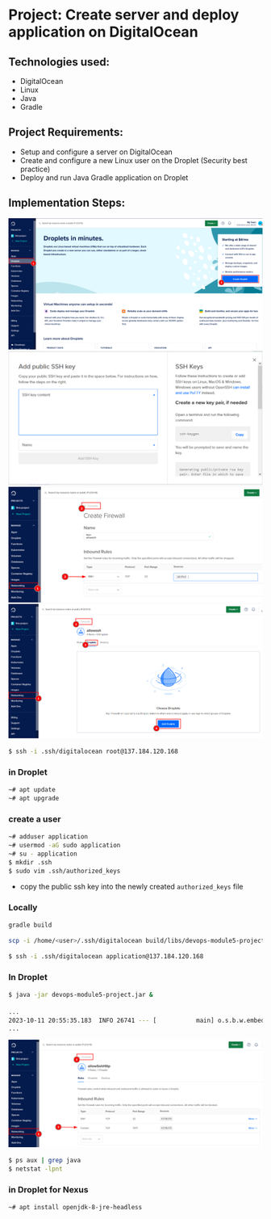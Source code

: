 # Project: Create server and deploy application on DigitalOcean

## Technologies used:
- DigitalOcean
- Linux
- Java
- Gradle

## Project Requirements:
+ Setup and configure a server on DigitalOcean
+ Create and configure a new Linux user on the Droplet (Security best practice)
+ Deploy and run Java Gradle application on Droplet

## Implementation Steps:

![Create Droplet](images/step1.png)
![Add SSH Key](images/add-ssh-key.png)
![Create FW with SSH](images/allowssh.png)
![Add FW to Droplet](images/add-droplet-ssh.png)


```bash
$ ssh -i .ssh/digitalocean root@137.184.120.168
```

### in Droplet
```bash
~# apt update
~# apt upgrade
```

### create a user
```bash
~# adduser application
~# usermod -aG sudo application
~# su - application
$ mkdir .ssh
$ sudo vim .ssh/authorized_keys
```
- copy the public ssh key into the newly created `authorized_keys` file

### Locally
```cmd
gradle build
```
```bash
scp -i /home/<user>/.ssh/digitalocean build/libs/devops-module5-project.jar application@137.184.120.168:/
```

```bash
$ ssh -i .ssh/digitalocean application@137.184.120.168
```

### In Droplet
```bash
$ java -jar devops-module5-project.jar &

...
2023-10-11 20:55:35.183  INFO 26741 --- [           main] o.s.b.w.embedded.tomcat.TomcatWebServer  : Tomcat initialized with port(s): 7071 (http)
...
```
![Add HTTP in FW](images/allowhttp.png)

```bash
$ ps aux | grep java
$ netstat -lpnt
```

### in Droplet for Nexus
```bash
~# apt install openjdk-8-jre-headless
```